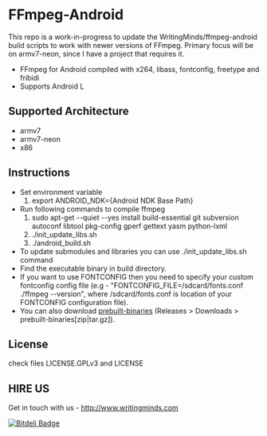 FFmpeg-Android
==============

This repo is a work-in-progress to update the WritingMinds/ffmpeg-android build scripts to work with newer versions of FFmpeg.  Primary focus will be on armv7-neon, since I have a project that requires it.

* FFmpeg for Android compiled with x264, libass, fontconfig, freetype and fribidi
* Supports Android L

Supported Architecture
----
* armv7
* armv7-neon
* x86

Instructions
----
* Set environment variable
  1. export ANDROID_NDK={Android NDK Base Path}
* Run following commands to compile ffmpeg
  1. sudo apt-get --quiet --yes install build-essential git subversion autoconf libtool pkg-config gperf gettext yasm python-lxml
  2. ./init_update_libs.sh
  3. ./android_build.sh
* To update submodules and libraries you can use ./init_update_libs.sh command
* Find the executable binary in build directory.
* If you want to use FONTCONFIG then you need to specify your custom fontconfig config file (e.g - "FONTCONFIG_FILE=/sdcard/fonts.conf ./ffmpeg --version", where /sdcard/fonts.conf is location of your FONTCONFIG configuration file).
* You can also download [prebuilt-binaries](https://github.com/hiteshsondhi88/ffmpeg-android/releases/latest) (Releases &gt; Downloads &gt; prebuilt-binaries[zip|tar.gz]).

License
----
  check files LICENSE.GPLv3 and LICENSE

HIRE US
--------
Get in touch with us - http://www.writingminds.com


[![Bitdeli Badge](https://d2weczhvl823v0.cloudfront.net/hiteshsondhi88/ffmpeg-android/trend.png)](https://bitdeli.com/free "Bitdeli Badge")

